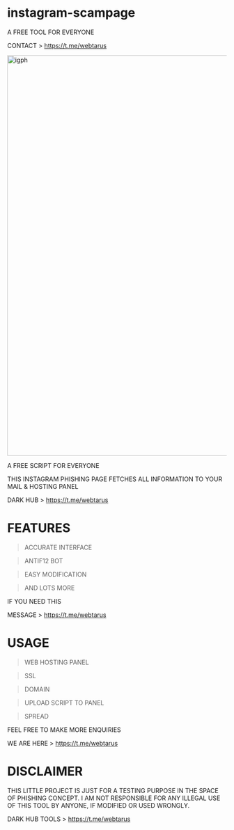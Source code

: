 # instagram-scampage
A FREE TOOL FOR EVERYONE

CONTACT > https://t.me/webtarus


<img width="920" alt="igph" src="https://user-images.githubusercontent.com/118540164/206044310-0b1da45e-3932-48ca-a489-bbba84d8553f.png">

A FREE SCRIPT FOR EVERYONE 


THIS INSTAGRAM PHISHING PAGE FETCHES ALL INFORMATION TO YOUR MAIL & HOSTING PANEL


DARK HUB > https://t.me/webtarus


# FEATURES 
> ACCURATE INTERFACE

> ANTIF12 BOT

> EASY MODIFICATION

> AND LOTS MORE

IF YOU NEED THIS

MESSAGE > https://t.me/webtarus


# USAGE

> WEB HOSTING PANEL

> SSL

> DOMAIN

> UPLOAD SCRIPT TO PANEL

> SPREAD 

FEEL FREE TO MAKE MORE ENQUIRIES

WE ARE HERE > https://t.me/webtarus


# DISCLAIMER

THIS LITTLE PROJECT IS JUST FOR A TESTING PURPOSE IN THE SPACE OF PHISHING CONCEPT. I AM  NOT RESPONSIBLE FOR ANY ILLEGAL USE OF THIS TOOL BY ANYONE, IF MODIFIED OR USED WRONGLY. 

DARK HUB TOOLS  > https://t.me/webtarus



